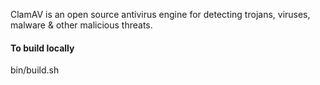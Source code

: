 ClamAV is an open source antivirus engine for detecting trojans, viruses,
malware & other malicious threats.

#### To build locally

bin/build.sh
